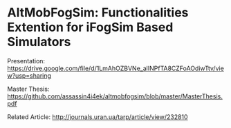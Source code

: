 # AltMobFogSim: Functionalities Extention for iFogSim Based Simulators
Presentation: https://drive.google.com/file/d/1LmAhOZBVNe_alINPfTA8CZFoAOdiwTtv/view?usp=sharing

Master Thesis: https://github.com/assassin4i4ek/altmobfogsim/blob/master/MasterThesis.pdf

Related Article: http://journals.uran.ua/tarp/article/view/232810
